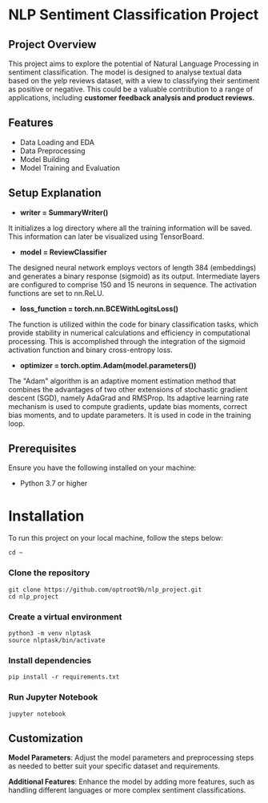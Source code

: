 # NLP Sentiment Classification Project
## Project Overview
This project aims to explore the potential of Natural Language Processing in sentiment classification.
The model is designed to analyse textual data based on the yelp reviews dataset, with a view to classifying their sentiment as positive or negative.
This could be a valuable contribution to a range of applications, including **customer feedback analysis and product reviews.**

## Features
* Data Loading and EDA
* Data Preprocessing
* Model Building
* Model Training and Evaluation

## Setup Explanation
* **writer = SummaryWriter()**

It initializes a log directory where all the training information will be saved. This information can later be visualized using TensorBoard.

* **model = ReviewClassifier** 

The designed neural network employs vectors of length 384 (embeddings) and generates a binary response (sigmoid) as its output.
Intermediate layers are configured to comprise 150 and 15 neurons in sequence. The activation functions are set to nn.ReLU. 

* **loss_function = torch.nn.BCEWithLogitsLoss()**

The function is utilized within the code for binary classification tasks, which provide stability in numerical calculations and efficiency in computational processing. This is accomplished through the integration of the sigmoid activation function and binary cross-entropy loss.

* **optimizer = torch.optim.Adam(model.parameters())**

The "Adam" algorithm is an adaptive moment estimation method that combines the advantages of two other extensions of stochastic gradient descent (SGD), namely AdaGrad and RMSProp. Its adaptive learning rate mechanism is used to compute gradients, update bias moments, correct bias moments, and to update parameters. It is used in code in the training loop.

## Prerequisites
Ensure you have the following installed on your machine:

* Python 3.7 or higher


# Installation
To run this project on your local machine, follow the steps below:

```shell
cd ~
```
### Clone the repository

```shell
git clone https://github.com/optroot9b/nlp_project.git
cd nlp_project

```
### Create a virtual environment

```shell
python3 -m venv nlptask
source nlptask/bin/activate
```

### Install dependencies

```shell
pip install -r requirements.txt
```

### Run Jupyter Notebook

```shell
jupyter notebook
```


## Customization

**Model Parameters**: Adjust the model parameters and preprocessing steps as needed to better suit your specific dataset and requirements.

**Additional Features**: Enhance the model by adding more features, such as handling different languages or more complex sentiment classifications.

